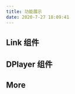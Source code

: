 ```yaml
---
title: 功能展示
date: 2020-7-27 18:09:41
---
```


## Link 组件

<Link title="vczyh" desc="不会写诗 但志在远方" avatar="http://p.vczyh.com/blog/TIM图片20200321204313.jpg" url="http://zhangeek.com" />
<Link title="VuePress Theme Something" desc="一款简约的博客主题" avatar="http://p.vczyh.com/blog/TIM图片20200321204313.jpg" url="https://vczyh.github.io" />

## DPlayer 组件

<d-player :options="{
        screenshot: true,
        video: {
          url: 'http://static.smartisanos.cn/common/video/t1-ui.mp4',
          pic: 'demo.jpg',
          thumbnails: 'thumbnails.jpg',
        },
        subtitle: {
          url: 'webvtt.vtt',
        },
        danmaku: {
          id: 'demo',
          api: 'https://api.prprpr.me/dplayer/',
        },
}"/>

## More
